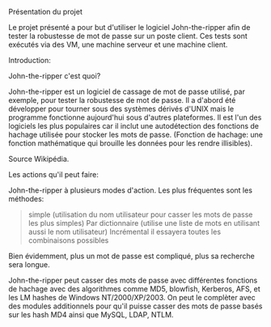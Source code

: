 Présentation du projet

Le projet présenté a pour but d'utiliser le logiciel John-the-ripper afin de tester la robustesse de mot de passe sur un poste client. 
Ces tests sont exécutés via des VM, une machine serveur et une machine client.

Introduction:

John-the-ripper c'est quoi?

John-the-ripper est un logiciel de cassage de mot de passe utilisé, par exemple, pour tester la robustesse de mot de passe. Il a d'abord été développer pour tourner sous des systèmes dérivés d'UNIX mais le programme fonctionne aujourd'hui sous d'autres plateformes.
Il est l'un des logiciels les plus populaires car il inclut une autodétection des fonctions de hachage utilisée pour stocker les mots de passe. (Fonction de hachage: une fonction mathématique qui brouille les données pour les rendre illisibles).

Source Wikipédia.
 
Les actions qu'il peut faire:

John-the-ripper à plusieurs modes d'action. Les plus fréquentes sont les méthodes:
  
> simple (utilisation du nom utilisateur pour casser les mots de passe les plus simples)
> Par dictionnaire (utilise une liste de mots en utilisant aussi le nom utilisateur)
> Incrémental il essayera toutes les combinaisons possibles

Bien évidemment, plus un mot de passe est compliqué, plus sa recherche sera longue.

John-the-ripper peut casser des mots de passe avec différentes fonctions de hachage avec des algorithmes comme MD5, blowfish, Kerberos, AFS, et les LM hashes de Windows NT/2000/XP/2003. 
On peut le complèter avec des modules additionnels pour qu'il puisse casser des mots de passe basés sur les hash MD4 ainsi que MySQL, LDAP, NTLM.






